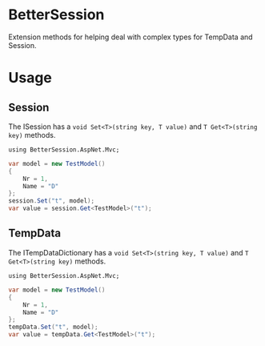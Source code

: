 # BetterSession
Extension methods for helping deal with complex types for TempData and Session.

# Usage

## Session

The ISession has a `void Set<T>(string key, T value)` and `T Get<T>(string key)` methods.

`using BetterSession.AspNet.Mvc;`

```csharp
var model = new TestModel()
{
    Nr = 1,
    Name = "D"
};
session.Set("t", model);
var value = session.Get<TestModel>("t");
```

## TempData

The ITempDataDictionary has a `void Set<T>(string key, T value)` and `T Get<T>(string key)` methods.

`using BetterSession.AspNet.Mvc;`

```csharp
var model = new TestModel()
{
    Nr = 1,
    Name = "D"
};
tempData.Set("t", model);
var value = tempData.Get<TestModel>("t");
```